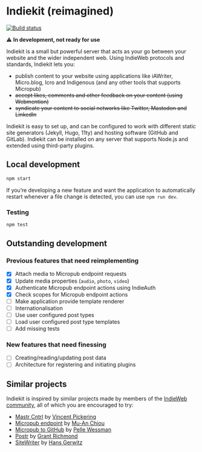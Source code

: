 # Indiekit (reimagined)

[![Build status](https://github.com/paulrobertlloyd/indiekit-redux/workflows/build/badge.svg)](https://github.com/paulrobertlloyd/indiekit-redux/actions)

:warning: **In development, not ready for use**

Indiekit is a small but powerful server that acts as your go between your website and the wider independent web. Using IndieWeb protocols and standards, Indiekit lets you:

* publish content to your website using applications like iAWriter, Micro.blog, Icro and Indigenous (and any other tools that supports Micropub)
* ~~accept likes, comments and other feedback on your content (using Webmention)~~
* ~~syndicate your content to social networks like Twitter, Mastodon and LinkedIn~~

Indiekit is easy to set up, and can be configured to work with different static site generators (Jekyll, Hugo, 11ty) and hosting software (GitHub and GitLab). Indiekit can be installed on any server that supports Node.js and extended using third-party plugins.

## Local development

```sh
npm start
```

If you’re developing a new feature and want the application to automatically restart whenever a file change is detected, you can use `npm run dev`.

### Testing

```sh
npm test
```

## Outstanding development

### Previous features that need reimplementing

* [x] Attach media to Micropub endpoint requests
* [x] Update media properties (`audio`, `photo`, `video`)
* [x] Authenticate Micropub endpoint actions using IndieAuth
* [x] Check scopes for Micropub endpoint actions
* [ ] Make application provide template renderer
* [ ] Internationalisation
* [ ] Use user configured post types
* [ ] Load user configured post type templates
* [ ] Add missing tests

### New features that need finessing

* [ ] Creating/reading/updating post data
* [ ] Architecture for registering and initiating plugins

## Similar projects

Indiekit is inspired by similar projects made by members of the [IndieWeb community](https://indieweb.org), all of which you are encouraged to try:

* [Mastr Cntrl](https://github.com/vipickering/mastr-cntrl) by [Vincent Pickering](https://vincentp.me)
* [Micropub endpoint](https://github.com/muan/micropub-endpoint) by [Mu-An Chiou](https://muan.co)
* [Micropub to GitHub](https://github.com/voxpelli/webpage-micropub-to-github) by [Pelle Wessman](https://kodfabrik.se)
* [Postr](https://github.com/grantcodes/postr) by [Grant Richmond](https://grant.codes)
* [SiteWriter](https://github.com/gerwitz/sitewriter) by [Hans Gerwitz](https://hans.gerwitz.com)

